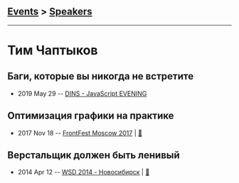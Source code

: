 ## [Events](../README.md) > [Speakers](../speakers.md)
---

# Тим Чаптыков

## Баги, которые вы никогда не встретите
- 2019 May 29 -- [DINS - JavaScript EVENING](https://www.youtube.com/watch?v=3KJpyGoElQQ)    
## Оптимизация графики на практике
- 2017 Nov 18 -- [FrontFest Moscow 2017](https://youtu.be/wexOXAflVX0)  | [:notebook:](https://speakerdeck.com/frontfest/tim-chaptykov)  
## Верстальщик должен быть ленивый
- 2014 Apr 12 -- [WSD 2014 - Новосибирск](https://www.youtube.com/watch?v=3pm5plUYZac)  | [:notebook:](https://wsd.events/2014/04/12/pres/lazy-coder/)  
